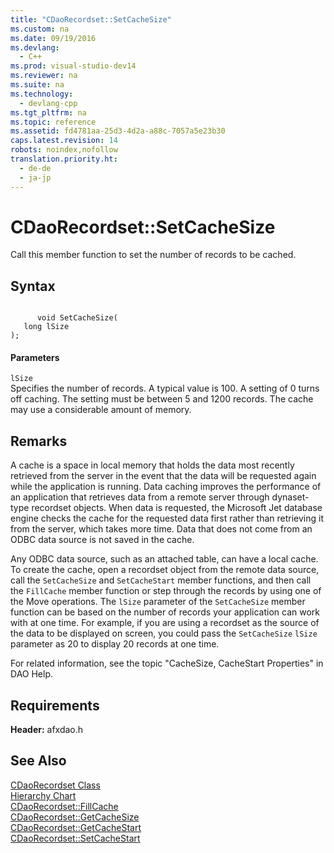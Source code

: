 ```yaml
---
title: "CDaoRecordset::SetCacheSize"
ms.custom: na
ms.date: 09/19/2016
ms.devlang: 
  - C++
ms.prod: visual-studio-dev14
ms.reviewer: na
ms.suite: na
ms.technology: 
  - devlang-cpp
ms.tgt_pltfrm: na
ms.topic: reference
ms.assetid: fd4781aa-25d3-4d2a-a88c-7057a5e23b30
caps.latest.revision: 14
robots: noindex,nofollow
translation.priority.ht: 
  - de-de
  - ja-jp
---
```

# CDaoRecordset::SetCacheSize
Call this member function to set the number of records to be cached.  
  
## Syntax  
  
```  
  
      void SetCacheSize(  
   long lSize   
);  
```  
  
#### Parameters  
 `lSize`  
 Specifies the number of records. A typical value is 100. A setting of 0 turns off caching. The setting must be between 5 and 1200 records. The cache may use a considerable amount of memory.  
  
## Remarks  
 A cache is a space in local memory that holds the data most recently retrieved from the server in the event that the data will be requested again while the application is running. Data caching improves the performance of an application that retrieves data from a remote server through dynaset-type recordset objects. When data is requested, the Microsoft Jet database engine checks the cache for the requested data first rather than retrieving it from the server, which takes more time. Data that does not come from an ODBC data source is not saved in the cache.  
  
 Any ODBC data source, such as an attached table, can have a local cache. To create the cache, open a recordset object from the remote data source, call the `SetCacheSize` and `SetCacheStart` member functions, and then call the `FillCache` member function or step through the records by using one of the Move operations. The `lSize` parameter of the `SetCacheSize` member function can be based on the number of records your application can work with at one time. For example, if you are using a recordset as the source of the data to be displayed on screen, you could pass the `SetCacheSize` `lSize` parameter as 20 to display 20 records at one time.  
  
 For related information, see the topic "CacheSize, CacheStart Properties" in DAO Help.  
  
## Requirements  
 **Header:** afxdao.h  
  
## See Also  
 [CDaoRecordset Class](../vs140/CDaoRecordset-Class.md)   
 [Hierarchy Chart](../vs140/Hierarchy-Chart.md)   
 [CDaoRecordset::FillCache](../vs140/CDaoRecordset--FillCache.md)   
 [CDaoRecordset::GetCacheSize](../vs140/CDaoRecordset--GetCacheSize.md)   
 [CDaoRecordset::GetCacheStart](../vs140/CDaoRecordset--GetCacheStart.md)   
 [CDaoRecordset::SetCacheStart](../vs140/CDaoRecordset--SetCacheStart.md)
